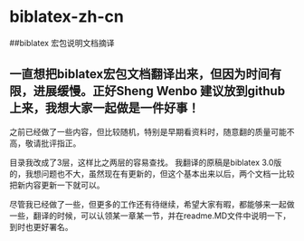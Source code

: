 # biblatex-zh-cn
##biblatex 宏包说明文档摘译


一直想把biblatex宏包文档翻译出来，但因为时间有限，进展缓慢。正好Sheng Wenbo 建议放到github上来，我想大家一起做是一件好事！
---------------------
之前已经做了一些内容，但比较随机，特别是早期看资料时，随意翻的质量可能不高，敬请批评指正。

目录我改成了3层，这样比之两层的容易查找。
我翻译的原稿是biblatex 3.0版的，我想问题也不大，虽然现在有更新的，但这个基本出来以后，两个文档一比较把新内容更新一下就可以。


尽管我已经做了一些，但更多的工作还有待继续，希望大家有暇，都能够来一起做一些，翻译的时候，可以认领某一章某一节，并在readme.MD文件中说明一下，到时也更好署名。
